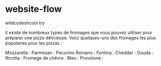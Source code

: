 # website-flow
wildcodeshcool try

Il existe de nombreux types de fromages que vous pouvez utiliser pour préparer une pizza délicieuse. Voici quelques-uns des fromages les plus populaires pour les pizzas :

Mozzarella :
Parmesan : 
Pecorino Romano : 
Fontina : 
Cheddar : 
Gouda : 
Ricotta : 
Fromage de chèvre : 
Bleu : 
Provolone : 